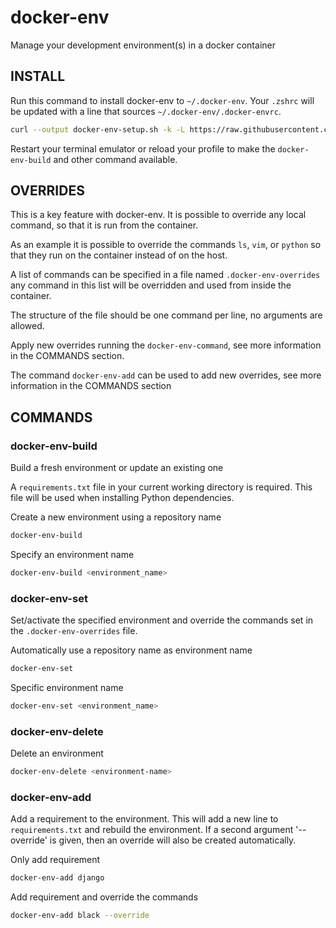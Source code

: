 # docker-env
Manage your development environment(s) in a docker container

## INSTALL

Run this command to install docker-env to `~/.docker-env`. Your `.zshrc` will be updated with a line that sources `~/.docker-env/.docker-envrc`.
```bash
curl --output docker-env-setup.sh -k -L https://raw.githubusercontent.com/freko247/docker-env/master/setup.sh && chmod 755 docker-env-setup.sh && ./docker-env-setup.sh && rm docker-env-setup.sh
```

Restart your terminal emulator or reload your profile to make the `docker-env-build` and other command available.

## OVERRIDES

This is a key feature with docker-env. It is possible to override any local command, so that it is run from the container.

As an example it is possible to override the commands `ls`, `vim`, or `python` so that they run on the container instead of on the host.

A list of commands can be specified in a file named `.docker-env-overrides` any command in this list will be overridden and used from inside the container.

The structure of the file should be one command per line, no arguments are allowed.

Apply new overrides running the `docker-env-command`, see more information in the COMMANDS section.

The command `docker-env-add` can be used to add new overrides, see more information in the COMMANDS section 

## COMMANDS

### docker-env-build
Build a fresh environment or update an existing one

A `requirements.txt` file in your current working directory is required. This file will be used when installing Python dependencies.

Create a new environment using a repository name
```bash
docker-env-build
```

Specify an environment name
```bash
docker-env-build <environment_name>
```

### docker-env-set
Set/activate the specified environment and override the commands set in the `.docker-env-overrides` file.

Automatically use a repository name as environment name
```bash
docker-env-set
```

Specific environment name
```bash
docker-env-set <environment_name>
```

### docker-env-delete
Delete an environment

```bash
docker-env-delete <environment-name>
```

### docker-env-add
Add a requirement to the environment. This will add a new line to `requirements.txt` and rebuild the environment. If a second argument '--override' is given, then an override will also be created automatically.

Only add requirement
```bash
docker-env-add django
```

Add requirement and override the commands
```bash
docker-env-add black --override
```

